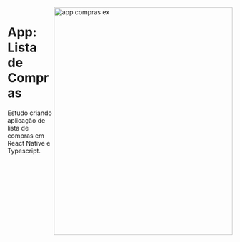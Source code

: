 <img width="400" height="510" alt="app compras ex" src="https://github.com/user-attachments/assets/03b48d3d-7cdf-4636-b98c-7b93fa74c713"  align="right"/>

# **App: Lista de Compras**

Estudo criando aplicação de lista de compras em React Native e Typescript.
